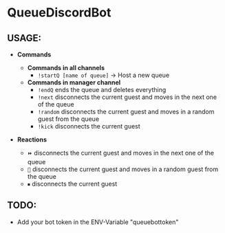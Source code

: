 # QueueDiscordBot

**USAGE:**
-
- **Commands**
    - **Commands in all channels**
        - `!startQ [name of queue]` -> Host a new queue
    - **Commands in manager channel**
        - `!endQ` ends the queue and deletes everything
        - `!next` disconnects the current guest and moves in the next one of the queue
        - `!random` disconnects the current guest and moves in a random guest from the queue
        - `!kick` disconnects the current guest

- **Reactions**
    - `⏩` disconnects the current guest and moves in the next one of the queue
    - `🔀` disconnects the current guest and moves in a random guest from the queue
    - `⏹` disconnects the current guest
    
**TODO:**
-
- Add your bot token in the ENV-Variable "queuebottoken"

